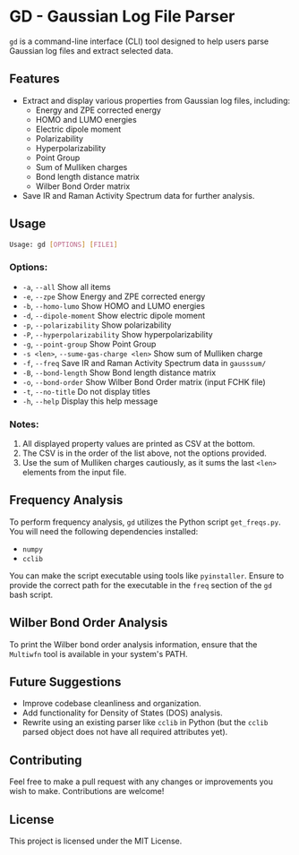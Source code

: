 # GD - Gaussian Log File Parser

`gd` is a command-line interface (CLI) tool designed to help users parse Gaussian log files and extract selected data.

## Features

- Extract and display various properties from Gaussian log files, including:
  - Energy and ZPE corrected energy
  - HOMO and LUMO energies
  - Electric dipole moment
  - Polarizability
  - Hyperpolarizability
  - Point Group
  - Sum of Mulliken charges
  - Bond length distance matrix
  - Wilber Bond Order matrix
- Save IR and Raman Activity Spectrum data for further analysis.

## Usage

```bash
Usage: gd [OPTIONS] [FILE1]
```

### Options:

- `-a`, `--all`                           Show all items
- `-e`, `--zpe`                           Show Energy and ZPE corrected energy
- `-b`, `--homo-lumo`                     Show HOMO and LUMO energies
- `-d`, `--dipole-moment`                 Show electric dipole moment
- `-p`, `--polarizability`                Show polarizability
- `-P`, `--hyperpolarizability`           Show hyperpolarizability
- `-g`, `--point-group`                   Show Point Group
- `-s <len>`, `--sume-gas-charge <len>`   Show sum of Mulliken charge
- `-f`, `--freq`                          Save IR and Raman Activity Spectrum data in `gausssum/`
- `-B`, `--bond-length`                   Show Bond length distance matrix
- `-o`, `--bond-order`                    Show Wilber Bond Order matrix (input FCHK file)
- `-t`, `--no-title`                      Do not display titles
- `-h`, `--help`                          Display this help message

### Notes:

1. All displayed property values are printed as CSV at the bottom.
2. The CSV is in the order of the list above, not the options provided.
3. Use the sum of Mulliken charges cautiously, as it sums the last `<len>` elements from the input file.

## Frequency Analysis

To perform frequency analysis, `gd` utilizes the Python script `get_freqs.py`. You will need the following dependencies installed:

- `numpy`
- `cclib`

You can make the script executable using tools like `pyinstaller`. Ensure to provide the correct path for the executable in the `freq` section of the `gd` bash script.

## Wilber Bond Order Analysis

To print the Wilber bond order analysis information, ensure that the `Multiwfn` tool is available in your system's PATH.

## Future Suggestions

- Improve codebase cleanliness and organization.
- Add functionality for Density of States (DOS) analysis.
- Rewrite using an existing parser like `cclib` in Python (but the `cclib` parsed object does not have all required attributes yet).

## Contributing

Feel free to make a pull request with any changes or improvements you wish to make. Contributions are welcome!

## License

This project is licensed under the MIT License.
